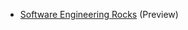 * [Software Engineering Rocks](introduction/) (<trigger for="pop:introduction">Preview</trigger>)

<popover id="pop:introduction" placement="bottom" title="Introduction Preview :rocket: ">
<div slot="content">

<include src="preview.md#preview" />

</div>
</popover>